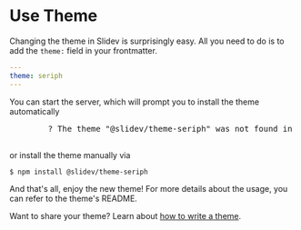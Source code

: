# Use Theme

Changing the theme in Slidev is surprisingly easy. All you need to do is to add the `theme:` field in your frontmatter.

```yaml
---
theme: seriph
---
```

You can start the server, which will prompt you to install the theme automatically

<div class="language-md">
    <pre>
        <span class="token keyword">?</span> The theme <span class="token string">"@slidev/theme-seriph"</span> was not found in your project, do you want to install it now? › (Y/n)
    </pre>
</div>

or install the theme manually via

```bash
$ npm install @slidev/theme-seriph
```

And that's all, enjoy the new theme! For more details about the usage, you can refer to the theme's README.

Want to share your theme? Learn about [how to write a theme](/themes/write-a-theme).
